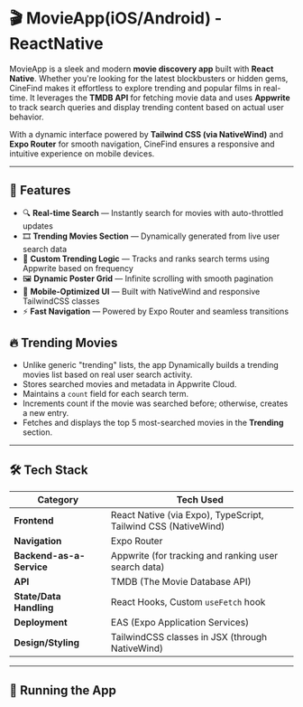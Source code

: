 # 🎬 MovieApp(iOS/Android) - ReactNative

MovieApp is a sleek and modern **movie discovery app** built with **React Native**. Whether you're looking for the latest blockbusters or hidden gems, CineFind makes it effortless to explore trending and popular films in real-time. It leverages the **TMDB API** for fetching movie data and uses **Appwrite** to track search queries and display trending content based on actual user behavior.

With a dynamic interface powered by **Tailwind CSS (via NativeWind)** and **Expo Router** for smooth navigation, CineFind ensures a responsive and intuitive experience on mobile devices.

---

## 🚀 Features

- 🔍 **Real-time Search** — Instantly search for movies with auto-throttled updates
- 🎞️ **Trending Movies Section** — Dynamically generated from live user search data
- 🧠 **Custom Trending Logic** — Tracks and ranks search terms using Appwrite based on frequency
- 🖼️ **Dynamic Poster Grid** — Infinite scrolling with smooth pagination
- 📲 **Mobile-Optimized UI** — Built with NativeWind and responsive TailwindCSS classes
- ⚡ **Fast Navigation** — Powered by Expo Router and seamless transitions

## 🔥 Trending Movies

- Unlike generic "trending" lists, the app Dynamically builds a trending movies list based on real user search activity.
- Stores searched movies and metadata in Appwrite Cloud.
- Maintains a `count` field for each search term.
- Increments count if the movie was searched before; otherwise, creates a new entry.
- Fetches and displays the top 5 most-searched movies in the **Trending** section.

---

## 🛠️ Tech Stack

| Category               | Tech Used                                                                 |
|------------------------|---------------------------------------------------------------------------|
| **Frontend**           | React Native (via Expo), TypeScript, Tailwind CSS (NativeWind)            |
| **Navigation**         | Expo Router                                                               |
| **Backend-as-a-Service** | Appwrite (for tracking and ranking user search data)                  |
| **API**                | TMDB (The Movie Database API)                                             |
| **State/Data Handling**| React Hooks, Custom `useFetch` hook                                       |
| **Deployment**         | EAS (Expo Application Services)                                           |
| **Design/Styling**     | TailwindCSS classes in JSX (through NativeWind)                           |

---

## 📸 Running the App

